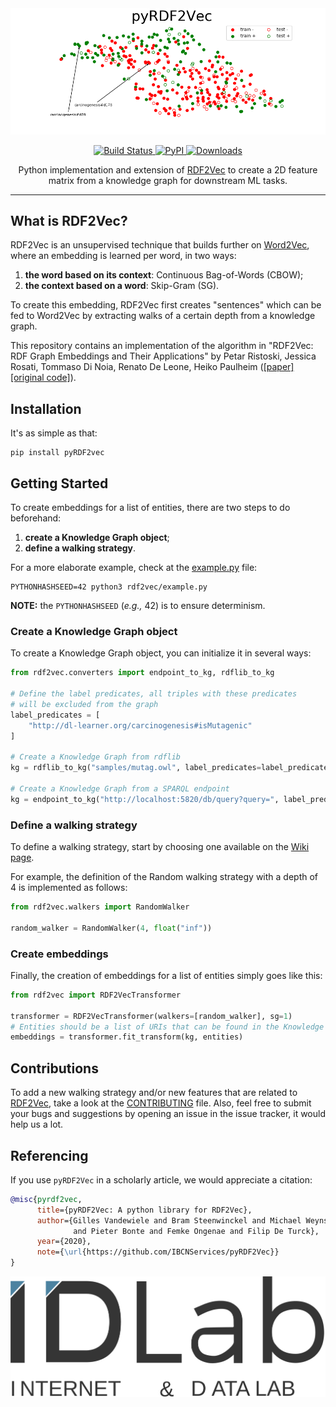<div align="center">
	<img src="assets/embeddings.png"></div>
</div>

<p align="center">
    <a href="https://travis-ci.org/IBCNServices/pyRDF2Vec">
        <img src="https://travis-ci.org/IBCNServices/pyRDF2Vec.svg?branch=master" alt="Build Status">
    </a>
    <a href="https://badge.fury.io/py/pyRDF2Vec">
        <img src="https://badge.fury.io/py/pyRDF2Vec.svg" alt="PyPI">
    </a>
    <a href="https://pepy.tech/project/pyrdf2vec">
        <img src="https://pepy.tech/badge/pyrdf2vec" alt="Downloads">
    </a>
</p>

<p align="center">Python implementation and extension of <a href="http://rdf2vec.org/">RDF2Vec</a> to create a 2D feature matrix from a knowledge graph for downstream ML tasks.<p>

---

## What is RDF2Vec?

RDF2Vec is an unsupervised technique that builds further on
[Word2Vec](https://en.wikipedia.org/wiki/Word2vec), where an embedding is
learned per word, in two ways:
1. **the word based on its context**: Continuous Bag-of-Words (CBOW);
2. **the context based on a word**: Skip-Gram (SG).

To create this embedding, RDF2Vec first creates "sentences" which can be fed to
Word2Vec by extracting walks of a certain depth from a knowledge graph.

This repository contains an implementation of the algorithm in "RDF2Vec: RDF
Graph Embeddings and Their Applications" by Petar Ristoski, Jessica Rosati,
Tommaso Di Noia, Renato De Leone, Heiko Paulheim
([[paper]](http://semantic-web-journal.net/content/rdf2vec-rdf-graph-embeddings-and-their-applications-0)
[[original code]](http://data.dws.informatik.uni-mannheim.de/rdf2vec/)).

## Installation

It's as simple as that:

    pip install pyRDF2vec

## Getting Started

To create embeddings for a list of entities, there are two steps to do beforehand:
1. **create a Knowledge Graph object**;
2. **define a walking strategy**.

For a more elaborate example, check at the
[example.py](https://github.com/IBCNServices/pyRDF2Vec/blob/master/example.py)
file:

    PYTHONHASHSEED=42 python3 rdf2vec/example.py

**NOTE:** the `PYTHONHASHSEED` (*e.g.,* 42) is to ensure determinism.

### Create a Knowledge Graph object

To create a Knowledge Graph object, you can initialize it in several ways:
```python
from rdf2vec.converters import endpoint_to_kg, rdflib_to_kg

# Define the label predicates, all triples with these predicates
# will be excluded from the graph
label_predicates = [
    "http://dl-learner.org/carcinogenesis#isMutagenic"
]

# Create a Knowledge Graph from rdflib
kg = rdflib_to_kg("samples/mutag.owl", label_predicates=label_predicates)

# Create a Knowledge Graph from a SPARQL endpoint
kg = endpoint_to_kg("http://localhost:5820/db/query?query=", label_predicates=label_predicates)
```

### Define a walking strategy

To define a walking strategy, start by choosing one available on the [Wiki page](https://github.com/IBCNServices/pyRDF2Vec/wiki/Walking-Strategies).

For example, the definition of the Random walking strategy with a depth of 4 is
implemented as follows:

```python
from rdf2vec.walkers import RandomWalker

random_walker = RandomWalker(4, float("inf"))
```

### Create embeddings

Finally, the creation of embeddings for a list of entities simply goes like this:

```python
from rdf2vec import RDF2VecTransformer

transformer = RDF2VecTransformer(walkers=[random_walker], sg=1)
# Entities should be a list of URIs that can be found in the Knowledge Graph
embeddings = transformer.fit_transform(kg, entities)
```

## Contributions

To add a new walking strategy and/or new features that are related to
[RDF2Vec](http://rdf2vec.org/), take a look at the
[CONTRIBUTING](https://github.com/IBCNServices/pyRDF2Vec/blob/master/CONTRIBUTING.md)
file. Also, feel free to submit your bugs and suggestions by opening an issue in
the issue tracker, it would help us a lot.

## Referencing

If you use `pyRDF2Vec` in a scholarly article, we would appreciate a citation:

```bibtex
@misc{pyrdf2vec,
      title={pyRDF2Vec: A python library for RDF2Vec},
      author={Gilles Vandewiele and Bram Steenwinckel and Michael Weyns
      		  and Pieter Bonte and Femke Ongenae and Filip De Turck},
      year={2020},
      note={\url{https://github.com/IBCNServices/pyRDF2Vec}}
}
```

<img src="assets/idlab.svg" alt="IDLab's logo">
